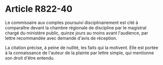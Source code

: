 # Article R822-40

Le commissaire aux comptes poursuivi disciplinairement est cité à comparaître devant la chambre régionale de discipline par le magistrat chargé du ministère public, quinze jours au moins avant l'audience, par lettre recommandée avec demande d'avis de réception.

La citation précise, à peine de nullité, les faits qui la motivent. Elle est portée à la connaissance de l'auteur de la plainte par lettre simple, qui mentionne son droit d'être entendu.
